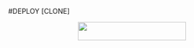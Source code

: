 #DEPLOY [CLONE]
<p align="center"><a href="https://heroku.com/deploy?template=https://github.com/Basi-mon/marie"> <img src="https://img.shields.io/badge/Deploy%20To%20Heroku-black?style=for-the-badge&logo=heroku" width="220" height="38.45"/></a></p>
